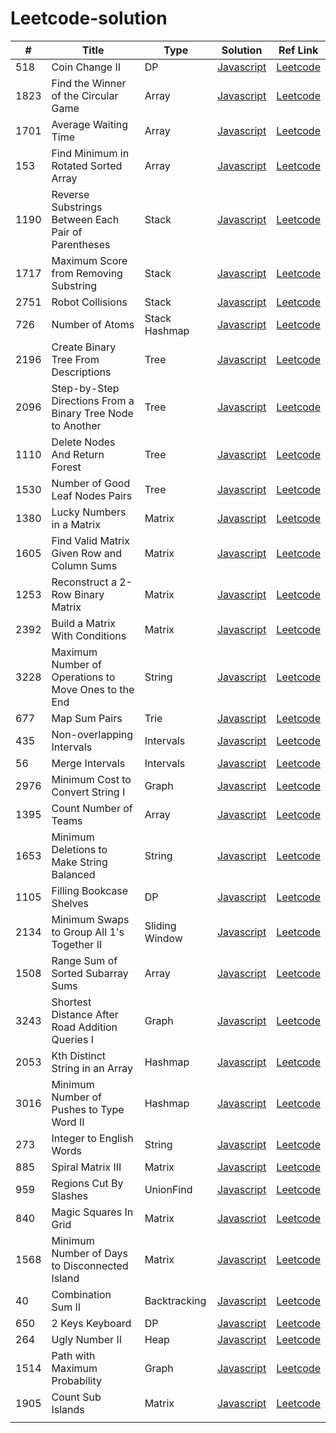# Leetcode-solution

| #    | Title                                                      | Type           | Solution                                                                                       | Ref Link                                                                                             |
| ---- | ---------------------------------------------------------- | -------------- | ---------------------------------------------------------------------------------------------- | ---------------------------------------------------------------------------------------------------- |
| 518  | Coin Change II                                             | DP             | [Javascript](/Dynamic_Programming/518_Coin_Change_II/)                                         | [Leetcode](https://leetcode.com/problems/coin-change-ii/)                                            |
| 1823 | Find the Winner of the Circular Game                       | Array          | [Javascript](/Daily_Question/1823_Find_the_Winner_of_the_Circular_Game/)                       | [Leetcode](https://leetcode.com/problems/find-the-winner-of-the-circular-game/)                      |
| 1701 | Average Waiting Time                                       | Array          | [Javascript](/Daily_Question/1701_Average_Waiting_Time/)                                       | [Leetcode](https://leetcode.com/problems/average-waiting-time/)                                      |
| 153  | Find Minimum in Rotated Sorted Array                       | Array          | [Javascript](/Arrays/153_Find_Minimum_in_Rotated_Sorted_Array/)                                | [Leetcode](https://leetcode.com/problems/find-minimum-in-rotated-sorted-array/)                      |
| 1190 | Reverse Substrings Between Each Pair of Parentheses        | Stack          | [Javascript](/Stack/1190_Reverse_Substrings_Between_Each_Pair_of_Parentheses/)                 | [Leetcode](https://leetcode.com/problems/reverse-substrings-between-each-pair-of-parentheses/)       |
| 1717 | Maximum Score from Removing Substring                      | Stack          | [Javascript](/Daily_Question/1717_Maximum_Score_from_Removing_Substrings/)                     | [Leetcode](https://leetcode.com/problems/maximum-score-from-removing-substrings)                     |
| 2751 | Robot Collisions                                           | Stack          | [Javascript](/Daily_Question/2751_Robot_Collisions/)                                           | [Leetcode](https://leetcode.com/problems/robot-collisions)                                           |
| 726  | Number of Atoms                                            | Stack Hashmap  | [Javascript](/Daily_Question/726_Number_of_Atoms/)                                             | [Leetcode](https://leetcode.com/problems/number-of-atoms/)                                           |
| 2196 | Create Binary Tree From Descriptions                       | Tree           | [Javascript](/Daily_Question/2196_Create_Binary_Tree_From_Descriptions/)                       | [Leetcode](https://leetcode.com/problems/create-binary-tree-from-descriptions)                       |
| 2096 | Step-by-Step Directions From a Binary Tree Node to Another | Tree           | [Javascript](/Daily_Question/2096_Step-By-Step_Directions_From_a_Binary_Tree_Node_to_Another/) | [Leetcode](https://leetcode.com/problems/step-by-step-directions-from-a-binary-tree-node-to-another) |
| 1110 | Delete Nodes And Return Forest                             | Tree           | [Javascript](/Tree/1110_Delete_Nodes_And_Return_Forest/)                                       | [Leetcode](https://leetcode.com/problems/delete-nodes-and-return-forest)                             |
| 1530 | Number of Good Leaf Nodes Pairs                            | Tree           | [Javascript](/Tree/1530_Number_of_Good_Leaf_Nodes_Pairs/)                                      | [Leetcode](https://leetcode.com/problems/number-of-good-leaf-nodes-pairs)                            |
| 1380 | Lucky Numbers in a Matrix                                  | Matrix         | [Javascript](/Daily_Question/1380_Lucky_Numbers_in_a_Matrix/)                                  | [Leetcode](https://leetcode.com/problems/lucky-numbers-in-a-matrix/description)                      |
| 1605 | Find Valid Matrix Given Row and Column Sums                | Matrix         | [Javascript](/Daily_Question//1605_Find_Valid_Matrix_Given_Row_and_Column_Sums/)               | [Leetcode](https://leetcode.com/problems/find-valid-matrix-given-row-and-column-sums)                |
| 1253 | Reconstruct a 2-Row Binary Matrix                          | Matrix         | [Javascript](/Matrix/1253_Reconstruct_a_2-Row_Binary_Matrix/)                                  | [Leetcode](https://leetcode.com/problems/reconstruct-a-2-row-binary-matrix)                          |
| 2392 | Build a Matrix With Conditions                             | Matrix         | [Javascript](/Graph/2392_Build_a_Matrix_With_Conditions/)                                      | [Leetcode](https://leetcode.com/problems/build-a-matrix-with-conditions)                             |
| 3228 | Maximum Number of Operations to Move Ones to the End       | String         | [Javascript](/String/3228_Maximum_Number_of_Operations_to_Move_Ones_to_the_End/)               | [Leetcode](https://leetcode.com/problems/maximum-number-of-operations-to-move-ones-to-the-end/)      |
| 677  | Map Sum Pairs                                              | Trie           | [Javascript](/Trie/677_Map_Sum_Pairs/)                                                         | [Leetcode](https://leetcode.com/problems/map-sum-pairs/description/)                                 |
| 435  | Non-overlapping Intervals                                  | Intervals      | [Javascript](/Intervals/435_Non-overlapping_Intervals/)                                        | [Leetcode](https://leetcode.com/problems/non-overlapping-intervals/)                                 |
| 56   | Merge Intervals                                            | Intervals      | [Javascript](/Intervals//56_Merge_Intervals/)                                                  | [Leetcode](https://leetcode.com/problems/merge-intervals/)                                           |
| 2976 | Minimum Cost to Convert String I                           | Graph          | [Javascript](/Graph/2976_Minimum_Cost_to_Convert_String_I/)                                    | [Leetcode](https://leetcode.com/problems/minimum-cost-to-convert-string-i/)                          |
| 1395 | Count Number of Teams                                      | Array          | [Javascript](/Daily_Question/1395_Count_Number_of_Teams/)                                      | [Leetcode](https://leetcode.com/problems/count-number-of-teams)                                      |
| 1653 | Minimum Deletions to Make String Balanced                  | String         | [Javascript](/Daily_Question//1653_Minimum_Deletions_to_Make_String_Balanced/)                 | [Leetcode](https://leetcode.com/problems/minimum-deletions-to-make-string-balanced/)                 |
| 1105 | Filling Bookcase Shelves                                   | DP             | [Javascript](/Daily_Question//1105_Filling_Bookcase_Shelves/)                                  | [Leetcode](https://leetcode.com/problems/filling-bookcase-shelves/)                                  |
| 2134 | Minimum Swaps to Group All 1's Together II                 | Sliding Window | [Javascript](/Sliding_Window/2134_Minimum_Swaps_to_Group_All_1's_Together_II/)                 | [Leetcode](https://leetcode.com/problems/minimum-swaps-to-group-all-1s-together-ii)                  |
| 1508 | Range Sum of Sorted Subarray Sums                          | Array          | [Javascript](/Daily_Question//1508_Range_Sum_of_Sorted_Subarray_Sums/)                         | [Leetcode](https://leetcode.com/problems/range-sum-of-sorted-subarray-sums)                          |
| 3243 | Shortest Distance After Road Addition Queries I            | Graph          | [Javascript](/Graph/3243_Shortest_Distance_After_Road_Addition_Queries_I/)                     | [Leetcode](https://leetcode.com/problems/shortest-distance-after-road-addition-queries-i/)           |
| 2053 | Kth Distinct String in an Array                            | Hashmap        | [Javascript](/Daily_Question/2053_Kth_Distinct_String_in_an_Array/)                            | [Leetcode](https://leetcode.com/problems/kth-distinct-string-in-an-array)                            |
| 3016 | Minimum Number of Pushes to Type Word II                   | Hashmap        | [Javascript](/Daily_Question/3016_Minimum_Number_of_Pushes_to_Type_Word_II/)                   | [Leetcode](https://leetcode.com/problems/minimum-number-of-pushes-to-type-word-ii/)                  |
| 273  | Integer to English Words                                   | String         | [Javascript](/Daily_Question//273_Integer_to_English_Words/)                                   | [Leetcode](https://leetcode.com/problems/integer-to-english-words/)                                  |
| 885  | Spiral Matrix III                                          | Matrix         | [Javascript](/Daily_Question/885_Spiral_Matrix_III/)                                           | [Leetcode](https://leetcode.com/problems/spiral-matrix-iii)                                          |
| 959  | Regions Cut By Slashes                                     | UnionFind      | [Javascript](/UnionFind//959_Regions_Cut_By_Slashes/)                                          | [Leetcode](https://leetcode.com/problems/regions-cut-by-slashes/)                                    |
| 840  | Magic Squares In Grid                                      | Matrix         | [Javascriot](/Daily_Question//840_Magic_Squares_In_Grid/)                                      | [Leetcode](https://leetcode.com/problems/magic-squares-in-grid)                                      |
| 1568 | Minimum Number of Days to Disconnected Island              | Matrix         | [Javascript](/Matrix/1568_Minimum_Number_of_Days_to_Disconnect_Island/)                        | [Leetcode](https://leetcode.com/problems/minimum-number-of-days-to-disconnect-island)                |
| 40   | Combination Sum II                                         | Backtracking   | [Javascript](/Backtracking/40_Combination_Sum_II/)                                             | [Leetcode](https://leetcode.com/problems/combination-sum-ii)                                         |
| 650  | 2 Keys Keyboard                                            | DP             | [Javascript](/Dynamic_Programming/650_2_Keys_Keyboard/)                                        | [Leetcode](https://leetcode.com/problems/2-keys-keyboard)                                            |
| 264  | Ugly Number II                                             | Heap           | [Javascript](/Daily_Question//264_Ugly_Number_II/)                                             | [Leetcode](https://leetcode.com/problems/ugly-number-ii)                                             |
| 1514 | Path with Maximum Probability                              | Graph          | [Javascript](/Daily_Question/1514_Path_with_Maximum_Probability/)                              | [Leetcode](https://leetcode.com/problems/path-with-maximum-probability)                              |
| 1905 | Count Sub Islands                                          | Matrix         | [Javascript](/Matrix/1905_Count_Sub_Islands/)                                                  | [Leetcode](https://leetcode.com/problems/count-sub-islands)                                          |
|      |                                                            |                |                                                                                                |                                                                                                      |
